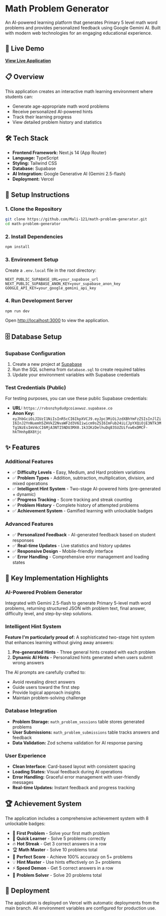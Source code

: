 # Math Problem Generator

An AI-powered learning platform that generates Primary 5 level math word problems and provides personalized feedback using Google Gemini AI. Built with modern web technologies for an engaging educational experience.

## 🚀 Live Demo

[**View Live Application**](https://math-problem-generator-ten.vercel.app)

## 📋 Overview

This application creates an interactive math learning environment where students can:
- Generate age-appropriate math word problems
- Receive personalized AI-powered hints
- Track their learning progress
- View detailed problem history and statistics

## 🛠️ Tech Stack

- **Frontend Framework:** Next.js 14 (App Router)
- **Language:** TypeScript
- **Styling:** Tailwind CSS
- **Database:** Supabase
- **AI Integration:** Google Generative AI (Gemini 2.5-flash)
- **Deployment:** Vercel

## 🚀 Setup Instructions

### 1. Clone the Repository

```bash
git clone https://github.com/Mali-121/math-problem-generator.git
cd math-problem-generator
```

### 2. Install Dependencies

```bash
npm install
```

### 3. Environment Setup

Create a `.env.local` file in the root directory:

```env
NEXT_PUBLIC_SUPABASE_URL=your_supabase_url
NEXT_PUBLIC_SUPABASE_ANON_KEY=your_supabase_anon_key
GOOGLE_API_KEY=your_google_gemini_api_key
```

### 4. Run Development Server

```bash
npm run dev
```

Open [http://localhost:3000](http://localhost:3000) to view the application.

## 🗄️ Database Setup

### Supabase Configuration

1. Create a new project at [Supabase](https://supabase.com)
2. Run the SQL schema from `database.sql` to create required tables
3. Update your environment variables with Supabase credentials

### Test Credentials (Public)

For testing purposes, you can use these public Supabase credentials:

- **URL:** `https://rvbsnzhydudgcoiavwuz.supabase.co`
- **Anon Key:** `eyJhbGciOiJIUzI1NiIsInR5cCI6IkpXVCJ9.eyJpc3MiOiJzdXBhYmFzZSIsInJlZiI6InJ2YnNuemh5ZHVkZ2NvaWF2d3V6Iiwicm9sZSI6ImFub24iLCJpYXQiOjE3NTk3MTg1NzEsImV4cCI6MjA3NTI5NDU3MX0.1k3IKzDelhuDq83SUZUifvw0xDMCF-hkTHnhpBX8tjc`

## ✨ Features

### Additional Features
- ✅ **Difficulty Levels** - Easy, Medium, and Hard problem variations
- ✅ **Problem Types** - Addition, subtraction, multiplication, division, and mixed operations
- ✅ **Intelligent Hint System** - Two-stage AI-powered hints (pre-generated + dynamic)
- ✅ **Progress Tracking** - Score tracking and streak counting
- ✅ **Problem History** - Complete history of attempted problems
- ✅ **Achievement System** - Gamified learning with unlockable badges

### Advanced Features
- ✅ **Personalized Feedback** - AI-generated feedback based on student responses
- ✅ **Real-time Updates** - Live statistics and history updates
- ✅ **Responsive Design** - Mobile-friendly interface
- ✅ **Error Handling** - Comprehensive error management and loading states

## 🎯 Key Implementation Highlights

### AI-Powered Problem Generator
Integrated with Gemini 2.5-flash to generate Primary 5-level math word problems, returning structured JSON with problem text, final answer, difficulty level, and step-by-step solutions.

### Intelligent Hint System
**Feature I'm particularly proud of:** A sophisticated two-stage hint system that enhances learning without giving away answers:

1. **Pre-generated Hints** - Three general hints created with each problem
2. **Dynamic AI Hints** - Personalized hints generated when users submit wrong answers

The AI prompts are carefully crafted to:
- Avoid revealing direct answers
- Guide users toward the first step
- Provide logical approach insights
- Maintain problem-solving challenge

### Database Integration
- **Problem Storage:** `math_problem_sessions` table stores generated problems
- **User Submissions:** `math_problem_submissions` table tracks answers and feedback
- **Data Validation:** Zod schema validation for AI response parsing

### User Experience
- **Clean Interface:** Card-based layout with consistent spacing
- **Loading States:** Visual feedback during AI operations
- **Error Handling:** Graceful error management with user-friendly messages
- **Real-time Updates:** Instant feedback and progress tracking

## 🏆 Achievement System

The application includes a comprehensive achievement system with 8 unlockable badges:

- 🎯 **First Problem** - Solve your first math problem
- 🧠 **Quick Learner** - Solve 5 problems correctly
- 🔥 **Hot Streak** - Get 3 correct answers in a row
- 🏆 **Math Master** - Solve 10 problems total
- 💯 **Perfect Score** - Achieve 100% accuracy on 5+ problems
- 💡 **Hint Master** - Use hints effectively on 3+ problems
- ⚡ **Speed Demon** - Get 5 correct answers in a row
- 🧩 **Problem Solver** - Solve 20 problems total

## 🚀 Deployment

The application is deployed on Vercel with automatic deployments from the main branch. All environment variables are configured for production use.


